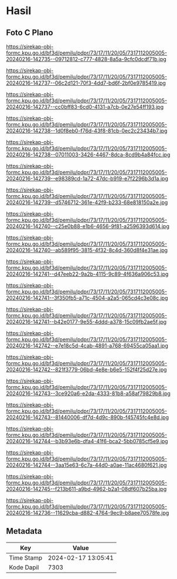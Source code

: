 # Hasil

## Foto C Plano

https://sirekap-obj-formc.kpu.go.id/bf3d/pemilu/pdpr/73/17/11/20/05/7317112005005-20240216-142735--09712812-c777-4828-8a5a-9cfc0dcdf71b.jpg

https://sirekap-obj-formc.kpu.go.id/bf3d/pemilu/pdpr/73/17/11/20/05/7317112005005-20240216-142737--06c2d121-70f3-4dd7-bd6f-2bf0e9785419.jpg

https://sirekap-obj-formc.kpu.go.id/bf3d/pemilu/pdpr/73/17/11/20/05/7317112005005-20240216-142737--cc0bff83-6cd0-4131-a7cb-0e27e54ff193.jpg

https://sirekap-obj-formc.kpu.go.id/bf3d/pemilu/pdpr/73/17/11/20/05/7317112005005-20240216-142738--1d0f8eb0-f76d-43f8-81cb-0ec2c23434b7.jpg

https://sirekap-obj-formc.kpu.go.id/bf3d/pemilu/pdpr/73/17/11/20/05/7317112005005-20240216-142738--07011003-3426-4467-8dca-8cd9b4a84fcc.jpg

https://sirekap-obj-formc.kpu.go.id/bf3d/pemilu/pdpr/73/17/11/20/05/7317112005005-20240216-142739--e98389cd-1a72-47dc-b919-e7f2296b3d1a.jpg

https://sirekap-obj-formc.kpu.go.id/bf3d/pemilu/pdpr/73/17/11/20/05/7317112005005-20240216-142739--d5746712-361e-42f9-b233-68e818150a2e.jpg

https://sirekap-obj-formc.kpu.go.id/bf3d/pemilu/pdpr/73/17/11/20/05/7317112005005-20240216-142740--c25e0b88-e1b6-4656-9f81-a2596393d614.jpg

https://sirekap-obj-formc.kpu.go.id/bf3d/pemilu/pdpr/73/17/11/20/05/7317112005005-20240216-142740--ab589f95-3815-4f32-8c4d-360d8f4e31ae.jpg

https://sirekap-obj-formc.kpu.go.id/bf3d/pemilu/pdpr/73/17/11/20/05/7317112005005-20240216-142741--d47eeb22-9a2b-4115-9c89-4f636a906c53.jpg

https://sirekap-obj-formc.kpu.go.id/bf3d/pemilu/pdpr/73/17/11/20/05/7317112005005-20240216-142741--3f350fb5-a71c-4504-a2a5-065cd4c3e08c.jpg

https://sirekap-obj-formc.kpu.go.id/bf3d/pemilu/pdpr/73/17/11/20/05/7317112005005-20240216-142741--b42e0177-9e55-4ddd-a378-15c09fb2ae5f.jpg

https://sirekap-obj-formc.kpu.go.id/bf3d/pemilu/pdpr/73/17/11/20/05/7317112005005-20240216-142742--e7e18c5d-4cab-4891-a768-69455ca05aa1.jpg

https://sirekap-obj-formc.kpu.go.id/bf3d/pemilu/pdpr/73/17/11/20/05/7317112005005-20240216-142742--821f3779-06bd-4e8e-b6e5-152f4f25d27e.jpg

https://sirekap-obj-formc.kpu.go.id/bf3d/pemilu/pdpr/73/17/11/20/05/7317112005005-20240216-142743--3ce920a6-e2da-4333-81b8-a58af79829b8.jpg

https://sirekap-obj-formc.kpu.go.id/bf3d/pemilu/pdpr/73/17/11/20/05/7317112005005-20240216-142743--81440006-df7d-4d9c-890b-f45745fc4e8d.jpg

https://sirekap-obj-formc.kpu.go.id/bf3d/pemilu/pdpr/73/17/11/20/05/7317112005005-20240216-142744--b3b93e6b-dfa4-41f6-bca2-5bb0785cf5e9.jpg

https://sirekap-obj-formc.kpu.go.id/bf3d/pemilu/pdpr/73/17/11/20/05/7317112005005-20240216-142744--3aa15e63-6c7a-44d0-a0ae-11ac4680f621.jpg

https://sirekap-obj-formc.kpu.go.id/bf3d/pemilu/pdpr/73/17/11/20/05/7317112005005-20240216-142745--f213b611-a9bd-4962-b2a1-08df607b25ba.jpg

https://sirekap-obj-formc.kpu.go.id/bf3d/pemilu/pdpr/73/17/11/20/05/7317112005005-20240216-142736--11629cba-d882-4764-9ec9-b8aee70578fe.jpg


## Metadata

| Key        | Value               |
| ---------- | ------------------- |
| Time Stamp | 2024-02-17 13:05:41 |
| Kode Dapil | 7303                |



